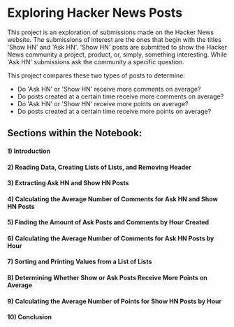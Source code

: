 # Exploring Hacker News Posts

This project is an exploration of submissions made on the Hacker News website. The submissions of interest are the ones that begin with the titles 'Show HN' and 'Ask HN'. 'Show HN' posts are submitted to show the Hacker News community a project, product, or, simply, something interesting. While 'Ask HN' submissions ask the community a specific question.

This project compares these two types of posts to determine:

* Do 'Ask HN' or 'Show HN' receive more comments on average?
* Do posts created at a certain time receive more comments on average?
* Do 'Ask HN' or 'Show HN' receive more points on average?
* Do posts created at a certain time receive more points on average?


## Sections within the Notebook:
#### 1) Introduction
#### 2) Reading Data, Creating Lists of Lists, and Removing Header
#### 3) Extracting Ask HN and Show HN Posts
#### 4) Calculating the Average Number of Comments for Ask HN and Show HN Posts 
#### 5) Finding the Amount of Ask Posts and Comments by Hour Created
#### 6) Calculating the Average Number of Comments for Ask HN Posts by Hour
#### 7) Sorting and Printing Values from a List of Lists
#### 8) Determining Whether Show or Ask Posts Receive More Points on Average
#### 9) Calculating the Average Number of Points for Show HN Posts by Hour
#### 10) Conclusion
